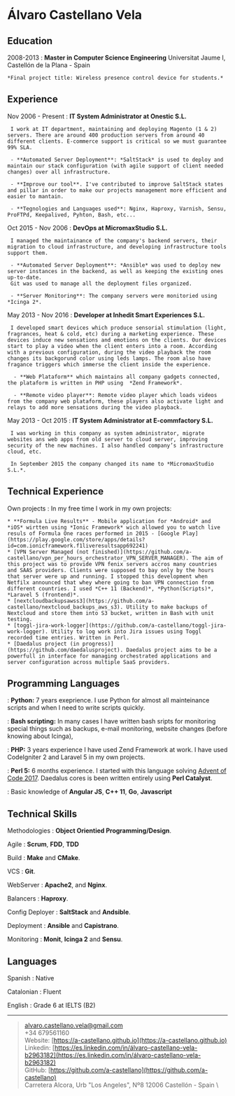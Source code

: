 Álvaro Castellano Vela
============

Education
---------

2008-2013
:   **Master in Computer Science Engineering** Universitat Jaume I, Castellón de la Plana - Spain

    *Final project title: Wireless presence control device for students.*

Experience
----------

Nov 2006 - Present
:   **IT System Administrator at Onestic S.L.**

     I work at IT department, maintaining and deploying Magento (1 & 2) servers. There are around 400 production servers from around 40 different clients. E-commerce support is critical so we must guarantee 99% SLA.

     - **Automated Server Deployment**: *SaltStack* is used to deploy and maintain our stack configuration (with agile support of client needed changes) over all infrastructure.

     - **Improve our tool**. I've contributed to improve SaltStack states and pillar in order to make our projects management more efficient and easier to mantain.

     - **Tegnologies and Languages used**: Nginx, Haproxy, Varnish, Sensu, ProFTPd, Keepalived, Pyhton, Bash, etc...

Oct 2015 - Nov 2006
:   **DevOps at MicromaxStudio S.L.**

     I managed the maintainance of the company's backend servers, their migration to cloud infrastructure, and developing infrastructure tools support them.

     - **Automated Server Deployment**: *Ansible* was used to deploy new server instances in the backend, as well as keeping the existing ones up-to-date.
     Git was used to manage all the deployment files organized.

     - **Server Monitoring**: The company servers were monitoried using *Icinga 2*.

May 2013 - Nov 2016
:   **Developer at Inhedit Smart Experiences S.L.**

     I developed smart devices which produce sensorial stimulation (light, fragrances, heat & cold, etc) during a marketing experience. These devices induce new sensations and emotions on the clients. Our devices start to play a video when the client enters into a room. According with a previous configuration, during the video playback the room changes its backgorund color using leds lamps. The room also have fragance triggers which immerse the client inside the experience. 

      - **Web Plataform** which maintains all company gadgets connected, the plataform is written in PHP using  *Zend Framework*.

      - **Remote video player**: Remote video player which loads videos from the company web plataform, these players also activate light and relays to add more sensations during the video playback.

May 2013 - Oct 2015
:   **IT System Administrator at E-commfactory S.L.**

     I was working in this company as system administrator, migrate websites ans web apps from old server to cloud server, improving security of the new machines. I also handled company’s infrastructure cloud, etc.

     In September 2015 the company changed its name to *MicromaxStudio S.L.*.

Technical Experience
--------------------

Own projects
:   In my free time I work in my own projects:

    * **Formula Live Results** - Mobile application for *Android* and *iOS* wirtten using *Ionic Framework* wich allowed you to watch live resuls of Formula One races performed in 2015 - [Google Play](https://play.google.com/store/apps/details?id=com.ionicframework.f1liveresultsapp692241)
    * [VPN Server Managed (not finished)](https://github.com/a-castellano/vpn_per_hours_orchestrator_VPN_SERVER_MANAGER). The aim of this project was to provide VPN fenix servers accros many countries and SAAS providers. Clients were supposed to bay only by the hours that server were up and running. I stopped this development when Netfilx announced that whey where going to ban VPN connection from different countries. I used *C++ 11 (Backend)*, *Python(Scripts)*, *Laravel 5 (frontend)*.
    * [nextcloudbackupsawss3](https://github.com/a-castellano/nextcloud_backups_aws_s3). Utility to make backups of Nextcloud and store them into S3 bucket, written in Bash with unit testing.
    * [toggl-jira-work-logger](https://github.com/a-castellano/toggl-jira-work-logger). Utility to log work into Jira issues using Toggl recorded time entries. Written in Perl.
    * [Daedalus project (in progress)](https://github.com/daedalusproject). Daedalus project aims to be a powerfull in interface for managing orchestrated applications and server configuration across multiple SaaS providers.

Programming Languages
--------------------

:   **Python:** 7 years exeprience.
     I use Python for almost all mainteinance scripts and when I need to write scripts quickly.

:   **Bash scripting:**
     In many cases I have written bash sripts for monitoring special things such as backups, e-mail monitoring, website changes (before knowing about Icinga),

:   **PHP:** 3 years experience
      I have used Zend Framework at work. I have used CodeIgniter 2 and Laravel 5 in my own projects.

:   **Perl 5:** 6 months experience.
      I started with this language solving [Advent of Code 2017](https://github.com/a-castellano/adventofcode2017). Daedalus cores is been written entirely using **Perl Catalyst**.


:   Basic knowledge of **Angular JS**, **C++ 11**, **Go**, **Javascript**

Technical Skills
----------------

Methodologies
:   **Object Orientied Programming/Design**.

Agile
:   **Scrum**, **FDD**, **TDD**

Build
:   **Make** and **CMake**.

VCS
:   **Git**.

WebServer
:   **Apache2**, and **Nginx**.

Balancers
:   **Haproxy**.

Config Deployer
:   **SaltStack** and **Andsible**.

Deployment
:   **Ansible** and **Capistrano**.

Monitoring
:   **Monit**, **Icinga 2** and **Sensu**.


Languages
----------------------------------------
Spanish
:   Native

Catalonian
:   Fluent

English
:   Grade 6 at IELTS (B2)

----

> <alvaro.castellano.vela@gmail.com> \
> +34 679561160 \
> Website: [https://a-castellano.github.io](https://a-castellano.github.io) \
> Linkedin: [https://es.linkedin.com/in/álvaro-castellano-vela-b2963182](https://es.linkedin.com/in/álvaro-castellano-vela-b2963182) \
> GitHub: [https://github.com/a-castellano](https://github.com/a-castellano) \
> Carretera Alcora, Urb "Los Angeles", Nº8 12006 Castellón - Spain \
